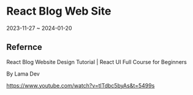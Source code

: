 <h1>React Blog Web Site</h1>

2023-11-27 ~ 2024-01-20

<h2>Refernce</h2>
  
React Blog Website Design Tutorial | React UI Full Course for Beginners <p>
By Lama Dev<p>
https://www.youtube.com/watch?v=tlTdbc5byAs&t=5499s
